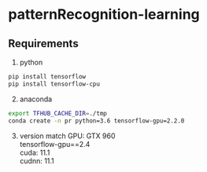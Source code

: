 # patternRecognition-learning

## Requirements  
1. python  
```bash
pip install tensorflow
pip install tensorflow-cpu
```
2. anaconda  
```bash
export TFHUB_CACHE_DIR=./tmp
conda create -n pr python=3.6 tensorflow-gpu=2.2.0
```
3. version match
GPU: GTX 960  
tensorflow-gpu==2.4  
cuda: 11.1  
cudnn: 11.1  

